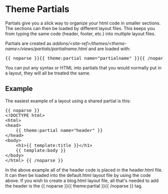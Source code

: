 # Theme Partials

Partials give you a slick way to organize your html code in smaller sections. The sections can then be loaded by different layout files. This keeps you from typing the same code (header, footer, etc.) into multiple layout files.

Partials are created as <dfn>addons/&lt;site-ref&gt;/themes/&lt;theme-name&gt;/views/partials/partialname.html</dfn> and are loaded with:

<pre>{{ noparse }}{{ theme:partial name="partialname" }}{{ /noparse }}</pre>

You can put any syntax or HTML into partials that you would normally put in a layout, they will all be treated the same.

## Example

The easiest example of a layout using a shared partial is this:

<pre class="prettyprint">{{ noparse }}
&lt;!DOCTYPE html&gt;
&lt;html&gt;
&lt;head&gt;
	{{ theme:partial name=&quot;header&quot; }}
&lt;/head&gt;
&lt;body&gt;
	&lt;h1&gt;{{ template:title }}&lt;/h1&gt;
	{{ template:body }}
&lt;/body&gt;
&lt;/html&gt; {{ /noparse }}</pre>

In the above example all of the header code is placed in the header.html file. It can then be loaded into the default.html layout file by using the code above. If you wish to create a blog.html layout file, all that's needed to add the header is the {{ noparse }}{{ theme:partial }}{{ /noparse }} tag. 
